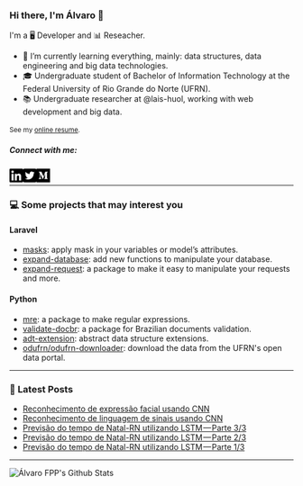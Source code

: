 ### Hi there, I'm Álvaro 👋
I'm a 🖥 Developer and 📊 Reseacher.

- 🌱 I’m currently learning everything, mainly: data structures, data engineering and big data technologies.
- 🎓 Undergraduate student of Bachelor of Information Technology at the Federal University of Rio Grande do Norte (UFRN).
- 📚 Undergraduate researcher at @lais-huol, working with web development and big data.

<small>See my [online resume][website].</small>

##### Connect with me:

[<img align="left" alt="LinkedIn logo" width="24px" src="https://raw.githubusercontent.com/alvarofpp/alvarofpp/master/images/linkedin-brands.svg" />][linkedin]
[<img align="left" alt="Twitter logo" width="24px" src="https://raw.githubusercontent.com/alvarofpp/alvarofpp/master/images/twitter-square-brands.svg" />][twitter]
[<img align="left" alt="Medium logo" width="24px" src="https://raw.githubusercontent.com/alvarofpp/alvarofpp/master/images/medium-brands.svg" />][medium]

<br/>

---

### 💻 Some projects that may interest you

#### Laravel
- [masks][laravel-masks]: apply mask in your variables or model’s attributes.
- [expand-database][laravel-database]: add new functions to manipulate your database.
- [expand-request][laravel-request]: a package to make it easy to manipulate your requests and more.

#### Python
- [mre][py-mre]: a package to make regular expressions.
- [validate-docbr][py-docbr]: a package for Brazilian documents validation.
- [adt-extension][py-adt]: abstract data structure extensions.
- [odufrn/odufrn-downloader][py-odufrn-download]: download the data from the UFRN's open data portal.

---

### 📕 Latest Posts
<!-- BLOG-POST-LIST:START -->
- [Reconhecimento de expressão facial usando CNN](https://alvarofpp.medium.com/reconhecimento-de-express%C3%A3o-facial-usando-cnn-7c444ceff4ef?source=rss-84b22349fd31------2)
- [Reconhecimento de linguagem de sinais usando CNN](https://alvarofpp.medium.com/reconhecimento-de-linguagem-de-sinais-usando-cnn-75bb9a703fe3?source=rss-84b22349fd31------2)
- [Previsão do tempo de Natal-RN utilizando LSTM — Parte 3/3](https://alvarofpp.medium.com/previs%C3%A3o-do-tempo-de-natal-rn-utilizando-lstm-parte-3-3-f3d485674e08?source=rss-84b22349fd31------2)
- [Previsão do tempo de Natal-RN utilizando LSTM — Parte 2/3](https://alvarofpp.medium.com/previs%C3%A3o-do-tempo-de-natal-rn-utilizando-lstm-parte-2-3-437bca7fa51d?source=rss-84b22349fd31------2)
- [Previsão do tempo de Natal-RN utilizando LSTM — Parte 1/3](https://alvarofpp.medium.com/previs%C3%A3o-do-tempo-de-natal-rn-utilizando-lstm-parte-1-3-e2ee9dee2d0d?source=rss-84b22349fd31------2)
<!-- BLOG-POST-LIST:END -->

---

<img align="left" alt="Álvaro FPP's Github Stats" src="https://github-readme-stats.vercel.app/api?username=alvarofpp&theme=graywhite&count_private=true&show_icons=true" />

<!-- Social -->
[website]: https://alvarofpp.github.io/
[twitter]: https://twitter.com/alvarofpp
[linkedin]: https://linkedin.com/in/alvarofpp
[medium]: https://medium.com/@alvarofpp
<!-- Laravel -->
[laravel-masks]: https://github.com/alvarofpp/laravel-masks
[laravel-database]: https://github.com/alvarofpp/laravel-expand-database
[laravel-request]: https://github.com/alvarofpp/laravel-expand-request
<!-- Python -->
[py-mre]: https://github.com/alvarofpp/mre
[py-docbr]: https://github.com/alvarofpp/validate-docbr
[py-adt]: https://github.com/alvarofpp/python-adt-extension
[py-odufrn-download]: https://github.com/odufrn/odufrn-downloader
